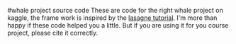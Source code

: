 #whale project source code
These are code for the right whale project on kaggle, the frame work is inspired by the [lasagne tutorial](http://lasagne.readthedocs.org/en/latest/user/tutorial.html). 
I'm more than happy if these code helped you a little. But if you are using it for you course project, please cite it correctly.
